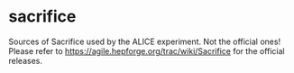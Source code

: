 # sacrifice
Sources of Sacrifice used by the ALICE experiment. Not the official ones! Please refer to https://agile.hepforge.org/trac/wiki/Sacrifice for the official releases.
